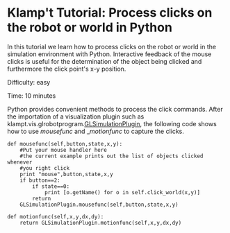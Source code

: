 

# Klamp't Tutorial: Process clicks on the robot or world in Python

In this tutorial we learn how to process clicks on the robot or world in the simulation environment with Python. Interactive feedback of the mouse clicks is useful for the determination of the object being clicked and furthermore the click point's x-y position. 

Difficulty: easy

Time: 10 minutes

Python provides convenient methods to process the click commands. After the importation of a visualization plugin such as klampt.vis.glrobotprogram.[GLSimulationPlugin](http://motion.pratt.duke.edu/klampt/pyklampt_docs/classklampt_1_1vis_1_1glrobotprogram_1_1GLSimulationPlugin.html), the following code shows how to use _mousefunc_ and __motionfunc_ to capture the clicks.
```
def mousefunc(self,button,state,x,y):
	#Put your mouse handler here
	#the current example prints out the list of objects clicked whenever
	#you right click
	print "mouse",button,state,x,y
	if button==2:
		if state==0:
			print [o.getName() for o in self.click_world(x,y)]
	    return
    GLSimulationPlugin.mousefunc(self,button,state,x,y)

def motionfunc(self,x,y,dx,dy):
	return GLSimulationPlugin.motionfunc(self,x,y,dx,dy)
  ```